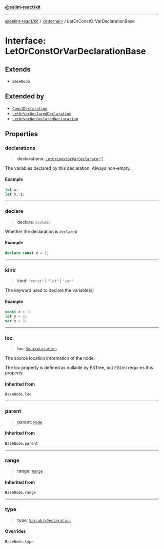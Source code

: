 [**@eslint-react/kit**](../../README.md)

***

[@eslint-react/kit](../../README.md) / [\<internal\>](../README.md) / LetOrConstOrVarDeclarationBase

# Interface: LetOrConstOrVarDeclarationBase

## Extends

- `BaseNode`

## Extended by

- [`ConstDeclaration`](ConstDeclaration.md)
- [`LetOrVarDeclaredDeclaration`](LetOrVarDeclaredDeclaration.md)
- [`LetOrVarNonDeclaredDeclaration`](LetOrVarNonDeclaredDeclaration.md)

## Properties

### declarations

> **declarations**: [`LetOrConstOrVarDeclarator`](../type-aliases/LetOrConstOrVarDeclarator.md)[]

The variables declared by this declaration.
Always non-empty.

#### Example

```ts
let x;
let y, z;
```

***

### declare

> **declare**: `boolean`

Whether the declaration is `declare`d

#### Example

```ts
declare const x = 1;
```

***

### kind

> **kind**: `"const"` \| `"let"` \| `"var"`

The keyword used to declare the variable(s)

#### Example

```ts
const x = 1;
let y = 2;
var z = 3;
```

***

### loc

> **loc**: [`SourceLocation`](SourceLocation.md)

The source location information of the node.

The loc property is defined as nullable by ESTree, but ESLint requires this property.

#### Inherited from

`BaseNode.loc`

***

### parent

> **parent**: [`Node`](../type-aliases/Node.md)

#### Inherited from

`BaseNode.parent`

***

### range

> **range**: [`Range`](../type-aliases/Range.md)

#### Inherited from

`BaseNode.range`

***

### type

> **type**: [`VariableDeclaration`](../enumerations/AST_NODE_TYPES.md#variabledeclaration)

#### Overrides

`BaseNode.type`
